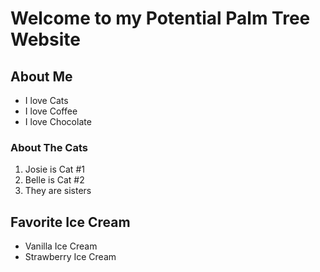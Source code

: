 # Welcome to my Potential Palm Tree Website

## About Me
- I love Cats
- I love Coffee
- I love Chocolate

### About The Cats
1. Josie is Cat #1
2. Belle is Cat #2
3. They are sisters

## Favorite Ice Cream
- Vanilla Ice Cream
- Strawberry Ice Cream
